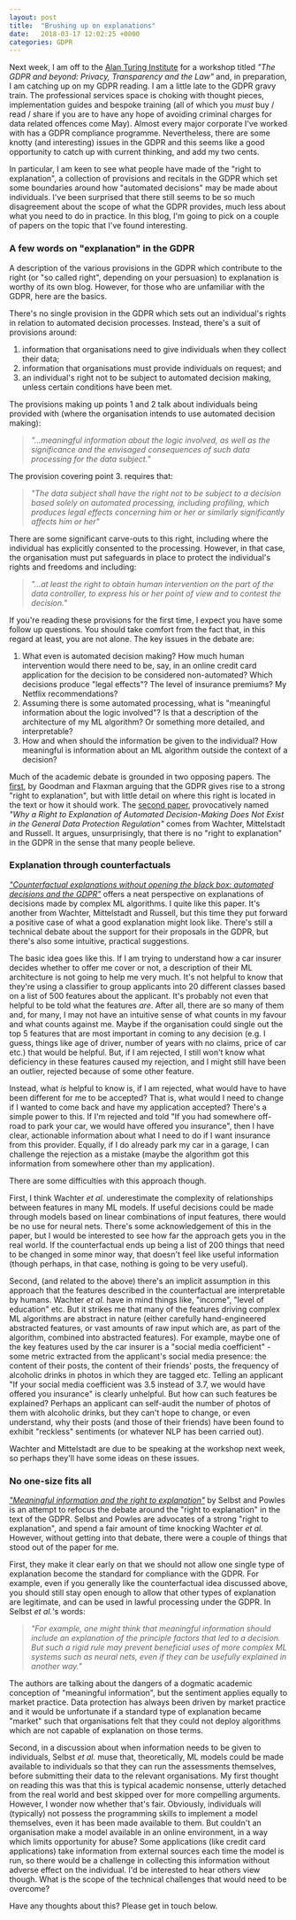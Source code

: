 ```yaml
---
layout: post
title:  "Brushing up on explanations"
date:   2018-03-17 12:02:25 +0000
categories: GDPR
---
```

Next week, I am off to the [Alan Turing Institute](https://www.turing.ac.uk/) for a workshop titled *"The GDPR and beyond: Privacy, Transparency and the Law"* and, in preparation, I am catching up on my GDPR reading. I am a little late to the GDPR gravy train. The professional services space is choking with thought pieces, implementation guides and bespoke training (all of which you *must* buy / read / share if you are to have any hope of avoiding criminal charges for data related offences come May). Almost every major corporate I've worked with has a GDPR compliance programme. Nevertheless, there are some knotty (and interesting) issues in the GDPR and this seems like a good opportunity to catch up with current thinking, and add my two cents.

In particular, I am keen to see what people have made of the "right to explanation", a collection of provisions and recitals in the GDPR which set some boundaries around how "automated decisions" may be made about individuals. I've been surprised that there still seems to be so much disagreement about the scope of what the GDPR provides, much less about what you need to do in practice. In this blog, I'm going to pick on a couple of papers on the topic that I've found interesting.

### A few words on "explanation" in the GDPR

A description of the various provisions in the GDPR which contribute to the right (or "so called right", depending on your persuasion) to explanation is worthy of its own blog. However, for those who are unfamiliar with the GDPR, here are the basics.

There's no single provision in the GDPR which sets out an individual's rights in relation to automated decision processes. Instead, there's a suit of provisions around:

1. information that organisations need to give individuals when they collect their data;
2. information that organisations must provide individuals on request; and
3. an individual's right not to be subject to automated decision making, unless certain conditions have been met.

The provisions making up points 1 and 2 talk about individuals being provided with (where the organisation intends to use automated decision making):

> *"...meaningful information about the logic involved, as well as the significance and the envisaged consequences of such data processing for the data subject."*

The provision covering point 3. requires that:

> *"The data subject shall have the right not to be subject to a decision based solely on automated processing, including profiling, which produces legal effects concerning him or her or similarly significantly affects him or her"*

There are some significant carve-outs to this right, including where the individual has explicitly consented to the processing. However, in that case, the organisation must put safeguards in place to protect the individual's rights and freedoms and including:

> *"...at least the right to obtain human intervention on the part of the data controller, to express his or her point of view and to contest the decision."*

If you're reading these provisions for the first time, I expect you have some follow up questions. You should take comfort from the fact that, in this regard at least, you are not alone. The key issues in the debate are:

1. What even is automated decision making? How much human intervention would there need to be, say, in an online credit card application for the decision to be considered non-automated? Which decisions produce "legal effects"? The level of insurance premiums? My Netflix recommendations?
2. Assuming there is some automated processing, what is "meaningful information about the logic involved"? Is that a description of the architecture of my ML algorithm? Or something more detailed, and interpretable?
3. How and when should the information be given to the individual? How meaningful is information about an ML algorithm outside the context of a decision?

Much of the academic debate is grounded in two opposing papers. The [first](https://arxiv.org/abs/1606.08813), by Goodman and Flaxman arguing that the GDPR gives rise to a strong "right to explanation", but with little detail on where this right is located in the text or how it should work. The [second paper](https://academic.oup.com/idpl/article/7/2/76/3860948), provocatively named *"Why a Right to Explanation of Automated Decision-Making Does Not Exist in the General Data Protection Regulation"* comes from Wachter, Mittelstadt and Russell. It argues, unsurprisingly, that there is no "right to explanation" in the GDPR in the sense that many people believe. 

### Explanation through counterfactuals

*["Counterfactual explanations without opening the black box: automated decisions and the GDPR"](https://papers.ssrn.com/sol3/papers.cfm?abstract_id=3063289)* offers a neat perspective on explanations of decisions made by complex ML algorithms. I quite like this paper. It's another from Wachter, Mittelstadt and Russell, but this time they put forward a positive case of what a good explanation might look like. There's still a technical debate about the support for their proposals in the GDPR, but there's also some intuitive, practical suggestions.

The basic idea goes like this. If I am trying to understand how a car insurer decides whether to offer me cover or not, a description of their ML architecture is not going to help me very much. It's not helpful to know that they're using a classifier to group applicants into 20 different classes based on a list of 500 features about the applicant. It's probably not even that helpful to be told what the features *are*. After all, there are so many of them and, for many, I may not have an intuitive sense of what counts in my favour and what counts against me. Maybe if the organisation could single out the top 5 features that are most important in coming to any decision (e.g. I guess, things like age of driver, number of years with no claims, price of car etc.) that would be helpful. But, if I am rejected, I still won't know what deficiency in these features caused my rejection, and I might still have been an outlier, rejected because of some other feature.

Instead, what *is* helpful to know is, if I am rejected, what would have to have been different for me to be accepted? That is, what would I need to change if I wanted to come back and have my application accepted? There's a simple power to this. If I'm rejected and told "If you had somewhere off-road to park your car, we would have offered you insurance", then I have clear, actionable information about what I need to do if I want insurance from this provider. Equally, if I do already park my car in a garage, I can challenge the rejection as a mistake (maybe the algorithm got this information from somewhere other than my application).

There are some difficulties with this approach though.

First, I think Wachter *et al.* underestimate the complexity of relationships between features in many ML models. If useful decisions could be made through models based on linear combinations of input features, there would be no use for neural nets. There's some acknowledgement of this in the paper, but I would be interested to see how far the approach gets you in the real world. If the counterfactual ends up being a list of 200 things that need to be changed in some minor way, that doesn't feel like useful information (though perhaps, in that case, nothing is going to be very useful).

Second, (and related to the above) there's an implicit assumption in this approach that the features described in the counterfactual are interpretable by humans. Wachter *et al.* have in mind things like, "income", "level of education" etc. But it strikes me that many of the features driving complex ML algorithms are abstract in nature (either carefully hand-engineered abstracted features, or vast amounts of raw input which are, as part of the algorithm, combined into abstracted features). For example, maybe one of the key features used by the car insurer is a "social media coefficient" - some metric extracted from the applicant's social media presence: the content of their posts, the content of their friends' posts, the frequency of alcoholic drinks in photos in which they are tagged etc. Telling an applicant "If your social media coefficient was 3.5 instead of 3.7, we would have offered you insurance" is clearly unhelpful. But how can such features be explained? Perhaps an applicant can self-audit the number of photos of them with alcoholic drinks, but they can't hope to change, or even understand, why their posts (and those of their friends) have been found to exhibit "reckless" sentiments (or whatever NLP has been carried out).

Wachter and Mittelstadt are due to be speaking at the workshop next week, so perhaps they'll have some ideas on these issues.

### No one-size fits all

*["Meaningful information and the right to explanation"](https://academic.oup.com/idpl/article/7/4/233/4762325)* by Selbst and Powles is an attempt to refocus the debate around the "right to explanation" in the text of the GDPR. Selbst and Powles are advocates of a strong "right to explanation", and spend a fair amount of time knocking Wachter *et al.* However, without getting into that debate, there were a couple of things that stood out of the paper for me.

First, they make it clear early on that we should not allow one single type of explanation become the standard for compliance with the GDPR. For example, even if you generally like the counterfactual idea discussed above, you should still stay open enough to allow that other types of explanation are legitimate, and can be used in lawful processing under the GDPR. In Selbst *et al.*'s words:

> *"For example, one might think that meaningful information should include an explanation of the principle factors that led to a decision. But such a rigid rule may prevent beneficial uses of more complex ML systems such as neural nets, even if they can be usefully explained in another way."*

The authors are talking about the dangers of a dogmatic academic conception of "meaningful information", but the sentiment applies equally to market practice. Data protection has always been driven by market practice and it would be unfortunate if a standard type of explanation became "market" such that organisations felt that they could not deploy algorithms which are not capable of explanation on those terms.

Second, in a discussion about when information needs to be given to individuals, Selbst *et al.* muse that, theoretically, ML models could be made available to individuals so that they can run the assessments themselves, before submitting their data to the relevant organisations. My first thought on reading this was that this is typical academic nonsense, utterly detached from the real world and best skipped over for more compelling arguments. However, I wonder now whether that's fair. Obviously, individuals will (typically) not possess the programming skills to implement a model themselves, even it has been made available to them. But couldn't an organisation make a model available in an online environment, in a way which limits opportunity for abuse? Some applications (like credit card applications) take information from external sources each time the model is run, so there would be a challenge in collecting this information without adverse effect on the individual. I'd be interested to hear others view though. What is the scope of the technical challenges that would need to be overcome?

Have any thoughts about this? Please get in touch below.